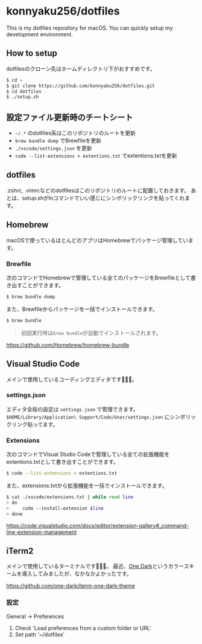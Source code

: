 # konnyaku256/dotfiles
This is my dotfiles repository for macOS.
You can quickly setup my development environment.

## How to setup
dotfilesのクローン先はホームディレクトリ下がおすすめです。
```sh
$ cd ~
$ git clone https://github.com/konnyaku256/dotfiles.git
$ cd dotfiles
$ ./setup.sh
```

## 設定ファイル更新時のチートシート
- `~/.*` のdotfiles系はこのリポジトリのルートを更新
- `brew bundle dump` でBrewfileを更新
- `./vscode/settings.json` を更新
- `code --list-extensions > extentions.txt` でextentions.txtを更新

## dotfiles
.zshrc, .vimrcなどのdotfilesはこのリポジトリのルートに配置しておきます。
あとは、setup.shがlnコマンドでいい感じにシンボリックリンクを貼ってくれます。

## Homebrew
macOSで使っているほとんどのアプリはHomebrewでパッケージ管理しています。

### Brewfile
次のコマンドでHomebrewで管理している全てのパッケージをBrewfileとして書き出すことができます。

```sh
$ brew bundle dump
```

また、Brewfileからパッケージを一括でインストールできます。

```sh
$ brew bundle
```

> 初回実行時は`brew bundle`が自動でインストールされます。

https://github.com/Homebrew/homebrew-bundle

## Visual Studio Code
メインで使用しているコーディングエディタです。

### settings.json
エディタ全般の設定は `settings.json` で管理できます。
`$HOME/Library/Application\ Support/Code/User/settings.json` にシンボリックリンク貼ってます。

### Extensions
次のコマンドでVisual Studio Codeで管理している全ての拡張機能をextentions.txtとして書き出すことができます。

```sh
$ code --list-extensions > extentions.txt
```

また、extensions.txtから拡張機能を一括でインストールできます。
```sh
$ cat ./vscode/extensions.txt | while read line
> do
>     code --install-extension $line
> done
```

https://code.visualstudio.com/docs/editor/extension-gallery#_command-line-extension-management


## iTerm2
メインで使用しているターミナルです。
最近、[One Dark](https://github.com/atom/one-dark-ui)というカラースキームを導入してみましたが、なかなかよかったです。

https://github.com/one-dark/iterm-one-dark-theme

### 設定
General -> Preferences
1. Check 'Load preferences from a custom folder or URL'
2. Set path '~/dotfiles'